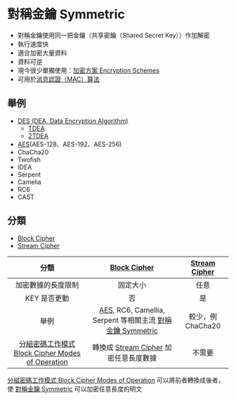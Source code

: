 # 對稱金鑰 Symmetric
- 對稱金鑰使用同一把金鑰（共享密鑰（Shared Secret Key））作加解密
- 執行速度快
- 適合加密大量資料
- 資料可逆
- 現今很少單獨使用：[加密方案 Encryption Schemes](演算法/加密方案%20Encryption%20Schemes.md)
- 可用於[消息認證（MAC）算法](演算法/消息認證（MAC）算法.md)
##  舉例
- [DES (DEA, Data Encryption Algorithm)](演算法/DES%20(DEA,%20Data%20Encryption%20Algorithm).md)
	- [TDEA](演算法/TDEA.md)
	- [2TDEA](演算法/2TDEA.md)
- [AES](演算法/AES.md)(AES-128、AES-192、AES-256)
- ChaCha20
- Twofish
- IDEA
- Serpent
- Camelia
- RC6
- CAST


## 分類
- [Block Cipher](演算法/Block%20Cipher.md)
- [Stream Cipher](演算法/Stream%20Cipher.md)

|分類|[Block Cipher](演算法/Block%20Cipher.md)|[Stream Cipher](演算法/Stream%20Cipher.md)|
|:-:|:-:|:-:|
|加密數據的長度限制|固定大小|任意|
|KEY 是否更動|否|是|
|舉例|[AES](演算法/AES.md), RC6, Camellia, Serpent 等相關主流 [對稱金鑰 Symmetric](演算法/對稱金鑰%20Symmetric.md)|較少，例 ChaCha20|
|[分組密碼工作模式 Block Cipher Modes of Operation](演算法/分組密碼工作模式%20Block%20Cipher%20Modes%20of%20Operation.md)|轉換成 [Stream Cipher](演算法/Stream%20Cipher.md) 加密任意長度數據|不需要|


[分組密碼工作模式 Block Cipher Modes of Operation](演算法/分組密碼工作模式%20Block%20Cipher%20Modes%20of%20Operation.md) 可以將前者轉換成後者，使 [對稱金鑰 Symmetric](演算法/對稱金鑰%20Symmetric.md) 可以加密任意長度的明文
